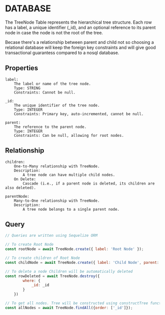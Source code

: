 # DATABASE

The TreeNode Table represents the hierarchical tree structure. Each row has a label, a unique identifier (_id), and an optional reference to its parent node in case the node is not the root of the tree.

Becase there's a relationship between parent and child not so choosing a relational database will keep the foreign key constraints and will give good transactional guarantess compared to a nosql database.

## Properties
```
label: 
    The label or name of the tree node.
    Type: STRING
    Constraints: Cannot be null.

_id: 
    The unique identifier of the tree node.
    Type: INTEGER
    Constraints: Primary key, auto-incremented, cannot be null.

parent: 
    The reference to the parent node.
    Type: INTEGER
    Constraints: Can be null, allowing for root nodes.

```

## Relationship

```
children: 
    One-to-Many relationship with TreeNode.
    Description: 
        A tree node can have multiple child nodes.
    On Delete: 
        Cascade (i.e., if a parent node is deleted, its children are also deleted).

parentNode: 
    Many-to-One relationship with TreeNode.
    Description: 
        A tree node belongs to a single parent node.
```

## Query
```js
// Queries are written using Sequelize ORM

// To create Root Node
const rootNode = await TreeNode.create({ label: 'Root Node' });

// To create children of Root Node
const childNode = await TreeNode.create({ label: 'Child Node', parent: rootNode._id });

// To delete a node Children will be automatically deleted
const rowDeleted = await TreeNode.destroy({
        where: {
            _id: _id
        }
    })

// To get all nodes. Tree will be constructed using constructTree function written in utils.js file 
const allNodes = await TreeNode.findAll({order: ['_id']});

```

